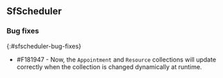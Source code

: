 ## SfScheduler

### Bug fixes
{:#sfscheduler-bug-fixes}

* \#F181947 - Now, the `Appointment` and `Resource` collections will update correctly when the collection is changed dynamically at runtime.